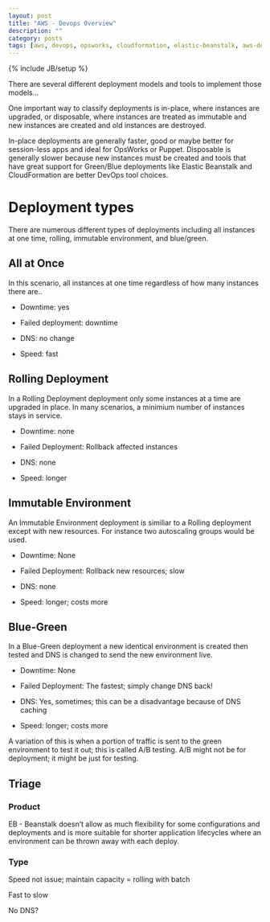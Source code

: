 ```yaml
---
layout: post
title: "AWS - Devops Overview"
description: ""
category: posts
tags: [aws, devops, opsworks, cloudformation, elastic-beanstalk, aws-dev-ops-pro, aws-solutions-arch-pro]
---
```

{% include JB/setup %}

There are several different deployment models and tools to implement those models... 

One important way to classify deployments is in-place, where instances are upgraded, or disposable, where instances are treated as immutable and new instances are created and old instances are destroyed. 

In-place deployments are generally faster, good or maybe better for session-less apps and ideal for OpsWorks or Puppet. Disposable is generally slower because new instances must be created and tools that have great support for Green/Blue deployments like Elastic Beanstalk and CloudFormation are better DevOps tool choices.


# Deployment types

There are numerous different types of deployments including all instances at one time, rolling, immutable environment, and blue/green. 

## All at Once

In this scenario, all instances at one time regardless of how many instances there are..
    
 * Downtime: yes

 * Failed deployment: downtime

 * DNS: no change

 * Speed: fast


## Rolling Deployment

In a Rolling Deployment deployment only some instances at a time are upgraded in place. In many scenarios, a minimium number of instances stays in service.

* Downtime: none

* Failed Deployment: Rollback affected instances

* DNS: none

* Speed: longer


## Immutable Environment

An Immutable Environment deployment is similiar to a Rolling deployment except with new resources. For instance two autoscaling groups would be used.

* Downtime: None

* Failed Deployment: Rollback new resources; slow

* DNS: none

* Speed: longer; costs more


## Blue-Green

In a Blue-Green deployment a new identical environment is created then tested and DNS is changed to send the new environment live. 

* Downtime: None

* Failed Deployment: The fastest; simply change DNS back!

* DNS: Yes, sometimes; this can be a disadvantage because of DNS caching

* Speed: longer; costs more

A variation of this is when a portion of traffic is sent to the green environment to test it out; this is called A/B testing. A/B might not be for deployment; it might be just for testing.

## Triage

### Product

EB - Beanstalk doesn’t allow as much flexibility for some configurations and deployments and is more suitable for shorter application lifecycles where an
environment can be thrown away with each deploy.


### Type

Speed not issue; maintain capacity = rolling with batch

Fast to slow


No DNS? 



